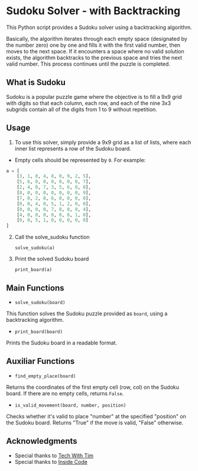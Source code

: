 # Sudoku Solver - with Backtracking

This Python script provides a Sudoku solver using a backtracking algorithm. 

Basically, the algorithm iterates through each empty space (designated by the number zero) one by one and fills it with the first valid number, then moves to the next space. If it encounters a space where no valid solution exists, the algorithm backtracks to the previous space and tries the next valid number. This process continues until the puzzle is completed.

## What is Sudoku
Sudoku is a popular puzzle game where the objective is to fill a 9x9 grid with digits so that each column, each row, and each of the nine 3x3 subgrids contain all of the digits from 1 to 9 without repetition.

## Usage

1) To use this solver, simply provide a 9x9 grid as a list of lists, where each inner list represents a row of the Sudoku board. 
- Empty cells should be represented by `0`. For example:

```python
a = [
    [3, 1, 0, 4, 8, 0, 9, 2, 5],
    [5, 6, 0, 0, 0, 0, 0, 0, 7],
    [2, 4, 0, 7, 3, 5, 6, 8, 0],
    [8, 0, 0, 0, 0, 0, 0, 0, 9],
    [7, 0, 2, 8, 6, 0, 0, 0, 0],
    [0, 0, 4, 0, 5, 1, 2, 0, 0],
    [0, 0, 0, 0, 7, 8, 0, 9, 4],
    [4, 0, 0, 0, 0, 0, 8, 1, 0],
    [0, 0, 5, 1, 0, 0, 0, 0, 0]
]
```

2) Call the solve_sudoku function

    `solve_sudoku(a)`

3) Print the solved Sudoku board
   
    `print_board(a)`


## Main Functions

- `solve_sudoku(board)`

This function solves the Sudoku puzzle provided as `board`, using a backtracking algorithm.

- `print_board(board)`

Prints the Sudoku board in a readable format.


## Auxiliar Functions
- `find_empty_place(board)`

Returns the coordinates of the first empty cell (row, col) on the Sudoku board. If there are no empty cells, returns `False`.

- `is_valid_movement(board, number, position)`

Checks whether it's valid to place "number" at the specified "position" on the Sudoku board. Returns "True" if the move is valid, "False" otherwise.


## Acknowledgments
  

- Special thanks to [Tech With Tim](https://www.youtube.com/watch?v=lK4N8E6uNr4)
- Special thanks to [Inside Code](https://www.youtube.com/watch?v=eAFcj_2quWI)